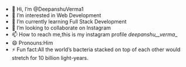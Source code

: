 - 👋 Hi, I’m @DeepanshuVerma1
- 👀 I’m interested in Web Development
- 🌱 I’m currently learning Full Stack Development
- 💞️ I’m looking to collaborate on Instagram
- 📫 How to reach me,this is my instagram profile  _deepanshu__verma__
- 😄 Pronouns:Him
- ⚡ Fun fact:All the world’s bacteria stacked on top of each other would stretch for 10 billion light-years.

<!---
DeepanshuVerma1/DeepanshuVerma1 is a ✨ special ✨ repository because its `README.md` (this file) appears on your GitHub profile.
You can click the Preview link to take a look at your changes.
--->
